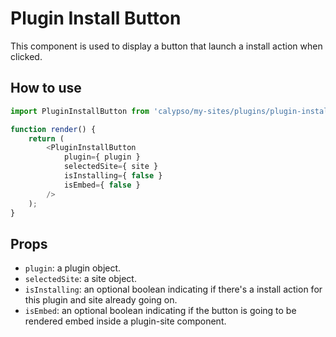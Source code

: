 # Plugin Install Button

This component is used to display a button that launch a install action when clicked.

## How to use

```js
import PluginInstallButton from 'calypso/my-sites/plugins/plugin-install-button';

function render() {
	return (
		<PluginInstallButton
			plugin={ plugin }
			selectedSite={ site }
			isInstalling={ false }
			isEmbed={ false }
		/>
	);
}
```

## Props

- `plugin`: a plugin object.
- `selectedSite`: a site object.
- `isInstalling`: an optional boolean indicating if there's a install action for this plugin and site already going on.
- `isEmbed`: an optional boolean indicating if the button is going to be rendered embed inside a plugin-site component.
